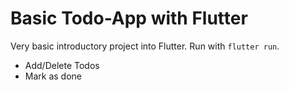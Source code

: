 # Basic Todo-App with Flutter

Very basic introductory project into Flutter. Run with `flutter run`.

- Add/Delete Todos
- Mark as done
